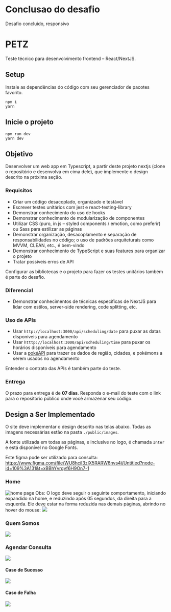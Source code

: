 # Conclusao do desafio
Desafio concluido, responsivo

# PETZ
 
Teste técnico para desenvolvimento frontend – React/NextJS.

## Setup

Instale as dependências do código com seu gerenciador de pacotes favorito.

```shell
npm i
yarn 
```

## Inicie o projeto
```shell
npm run dev
yarn dev
```

## Objetivo

Desenvolver um web app em Typescript, a partir deste projeto nextjs (clone o repositório e desenvolva em cima dele), que implemente o design descrito na próxima seção.

### Requisitos
- Criar um código desacoplado, organizado e testável
- Escrever testes unitários com jest e react-testing-library
- Demonstrar conhecimento do uso de hooks
- Demonstrar conhecimento de modularização de componentes
- Utilizar CSS (puro, in js – styled components / emotion, como preferir) ou Sass para estilizar as páginas
- Demonstrar organização, desacoplamento e separação de responsabilidades no código; o uso de padrões arquiteturais como MVVM, CLEAN, etc., é bem-vindo
- Demonstrar conhecimento de TypeScript e suas features para organizar o projeto
- Tratar possíveis erros de API

Configurar as bibliotecas e o projeto para fazer os testes unitários também é parte do desafio.

### Diferencial
- Demonstrar conhecimentos de técnicas específicas de NextJS para lidar com estilos, server-side rendering, code splitting, etc. 

### Uso de APIs
- Usar `http://localhost:3000/api/scheduling/date` para puxar as datas disponíveis para agendamento
- Usar `htttp://localhost:3000/api/scheduling/time` para puxar os horários disponíveis para agendamento
- Usar a [pokéAPI](https://pokeapi.co/) para trazer os dados de região, cidades, e pokémons a serem usados no agendamento

Entender o contrato das APIs é também parte do teste.

### Entrega
O prazo para entrega é de **07 dias**. Responda o e-mail do teste com o link para o repositório público onde você armazenar seu código.

## Design a Ser Implementado
O site deve implementar o design descrito nas telas abaixo. Todas as imagens necessárias estão na pasta `./public/images`.

A fonte utilizada em todas as páginas, e inclusive no logo, é chamada `Inter` e está disponível no Google Fonts.

Este figma pode ser utilizado para consulta: https://www.figma.com/file/WU8hciI3zIX5RARW6nvs4i/Untitled?node-id=109%3A131&t=xBBhYvrgvf6H9On7-1

### Home
![home page](public/test-sample/Home.png)
Obs: O logo deve seguir o seguinte comportamento, iniciando expandido na home, e reduzindo após 05 segundos, da direita para a esquerda. Ele deve estar na forma reduzida nas demais páginas, abrindo no hover do mouse:
![](public/test-sample/logo-behavior.png)
### Quem Somos
![](public/test-sample/Quem%20Somos.png)
### Agendar Consulta
![](public/test-sample/Agendar%20Consulta.png)
#### Caso de Sucesso
![](public/test-sample/Agendar%20Consulta%20Sucesso.png)
#### Caso de Falha
![](public/test-sample/Agendar%20Consulta%20Falha.png)